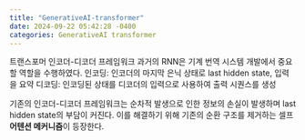 ```yaml
---
title: "GenerativeAI-transformer"
date: 2024-09-22 05:42:28 -0400
categories: GenerativeAI transformer
---
```

트랜스포머
인코더-디코더 프레임워크
과거의 RNN은 기계 번역 시스템 개발에서 중요할 역할을 수행하였다. 
인코딩: 인코더의 마지막 은닉 상태로 last hidden state, 입력을 요약
디코딩: 인코딩된 상태를 디코더의 입력으로 사용하여 출력 시퀀스를 생성

기존의 인코더-디코더 프레임워크는 순차적 발생으로 인한 정보의 손실이 발생하며 last hidden state의 부담이 커진다.
이를 해결하기 위해 기존의 순환 구조를 제거하는 셀프 **어텐션 메커니즘**이 등장한다. 
